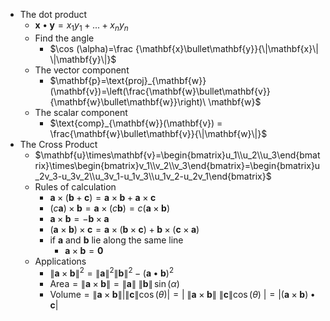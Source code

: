 * The dot product
  * $\mathbf{x}\bullet\mathbf{y}=x_1y_1+...+x_ny_n$
  * Find the angle
    * $\cos (\alpha)=\frac {\mathbf{x}\bullet\mathbf{y}}{\|\mathbf{x}\| \|\mathbf{y}\|}$
  * The vector component
    * $\mathbf{p}=\text{proj}_{\mathbf{w}}(\mathbf{v})=\left(\frac{\mathbf{w}\bullet\mathbf{v}}{\mathbf{w}\bullet\mathbf{w}}\right)\ \mathbf{w}$
  * The scalar component
    * $\text{comp}_{\mathbf{w}}(\mathbf{v}) = \frac{\mathbf{w}\bullet\mathbf{v}}{\|\mathbf{w}\|}$
* The Cross Product
  * $\mathbf{u}\times\mathbf{v}=\begin{bmatrix}u_1\\u_2\\u_3\end{bmatrix}\times\begin{bmatrix}v_1\\v_2\\v_3\end{bmatrix}=\begin{bmatrix}u_2v_3-u_3v_2\\u_3v_1-u_1v_3\\u_1v_2-u_2v_1\end{bmatrix}$
  * Rules of calculation
    * $\mathbf{a}\times (\mathbf{b}+\mathbf{c}) = \mathbf{a}\times\mathbf{b}+\mathbf{a}\times\mathbf{c}$
    * $(c\mathbf{a})\times \mathbf{b} = \mathbf{a}\times(c\mathbf{b}) = c(\mathbf{a}\times\mathbf{b})$
    * $\mathbf{a}\times \mathbf{b} = -\mathbf{b}\times\mathbf{a}$
    * $(\mathbf{a}\times\mathbf{b})\times\mathbf{c} = \mathbf{a}\times(\mathbf{b}\times\mathbf{c}) + \mathbf{b}\times(\mathbf{c}\times\mathbf{a})$
    * if $\mathbf{a}$ and $\mathbf{b}$ lie along the same line
      * $\mathbf{a}\times \mathbf{b} = \mathbf{0}$
  * Applications 
    * $\|\mathbf{a}\times\mathbf{b}\|^2 = \|\mathbf{a}\|^2\|\mathbf{b}\|^2 - (\mathbf{a}\bullet\mathbf{b})^2$
    * $\text{Area} = \|\mathbf{a}\times\mathbf{b}\| =\|\mathbf{a}\|\ \|\mathbf{b}\|\,\sin(\alpha)$
    * $\text{Volume} = \|\mathbf{a}\times\mathbf{b}\| \big|\|\mathbf{c}\|\cos(\theta)\big| = \big|\ \|\mathbf{a}\times\mathbf{b}\|\ \| \mathbf{c}\|\cos(\theta)\ \big|=\big| (\mathbf{a}\times\mathbf{b})\bullet\mathbf{c}\big|$
